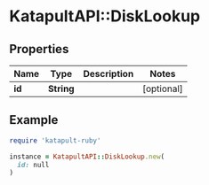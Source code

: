# KatapultAPI::DiskLookup

## Properties

| Name | Type | Description | Notes |
| ---- | ---- | ----------- | ----- |
| **id** | **String** |  | [optional] |

## Example

```ruby
require 'katapult-ruby'

instance = KatapultAPI::DiskLookup.new(
  id: null
)
```

